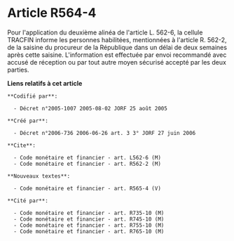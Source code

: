 # Article R564-4

Pour l'application du deuxième alinéa de l'article L. 562-6, la cellule TRACFIN informe les personnes habilitées, mentionnées
à l'article R. 562-2, de la saisine du procureur de la République dans un délai de deux semaines après cette saisine.
L'information est effectuée par envoi recommandé avec accusé de réception ou par tout autre moyen sécurisé accepté par les
deux parties.

**Liens relatifs à cet article**

	**Codifié par**:

	  - Décret n°2005-1007 2005-08-02 JORF 25 août 2005

	**Créé par**:

	  - Décret n°2006-736 2006-06-26 art. 3 3° JORF 27 juin 2006

	**Cite**:

	  - Code monétaire et financier - art. L562-6 (M)
	  - Code monétaire et financier - art. R562-2 (M)

	**Nouveaux textes**:

	  - Code monétaire et financier - art. R565-4 (V)

	**Cité par**:

	  - Code monétaire et financier - art. R735-10 (M)
	  - Code monétaire et financier - art. R745-10 (M)
	  - Code monétaire et financier - art. R755-10 (M)
	  - Code monétaire et financier - art. R765-10 (M)
